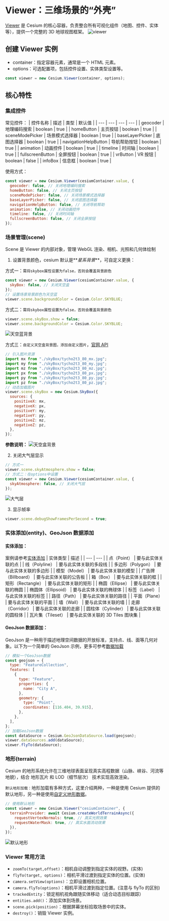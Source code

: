 # Viewer：三维场景的“外壳”

[Viewer](https://cesium.com/learn/cesiumjs/ref-doc/Viewer.html?classFilter=viewer) 是 Cesium 的核心容器，负责整合所有可视化组件（地图、控件、实体等），提供一个完整的 3D 地球视图框架。
![viewer](../Aassets/Basics/viewer.png)

## 创建 Viewer 实例

- container：指定容器元素，通常是一个 HTML 元素。
- options：可选配置项，包括控件设置、实体类型设置等。

```js
const viewer = new Cesium.Viewer(container, options);
```

## 核心特性

### 集成控件

常见控件：
| 控件名称 | 描述 | 类型 | 默认值 |
| --- | --- | --- | --- |
| geocoder | 地理编码搜索 | boolean | true |
| homeButton | 主页按钮 | boolean | true |
| sceneModePicker | 场景模式选择器 | boolean | true |
| baseLayerPicker | 底图选择器 | boolean | true |
| navigationHelpButton | 导航帮助按钮 | boolean | true |
| animation | 动画控件 | boolean | true |
| timeline | 时间轴 | boolean | true |
| fullscreenButton | 全屏按钮 | boolean | true |
| vrButton | VR 按钮 | boolean | false |
| infoBox | 信息框 | boolean | true |

使用方式：

```js
const viewer = new Cesium.Viewer(cesiumContainer.value, {
  geocoder: false, // 关闭地理编码搜索
  homeButton: false, // 关闭主页按钮
  sceneModePicker: false, // 关闭场景模式选择器
  baseLayerPicker: false, // 关闭底图选择器
  navigationHelpButton: false, // 关闭导航帮助
  animation: false, // 关闭动画控件
  timeline: false, // 关闭时间轴
  fullscreenButton: false, // 关闭全屏按钮
});
```

### 场景管理(scene)

Scene 是 Viewer 的内部对象，管理 WebGL 渲染、相机、光照和几何体绘制

1. 设置背景颜色，cesium 默认是**_星系背景_**，可自定义更换：

方式一：`需将skybox属性设置为false，否则会覆盖背景颜色`

```js
const viewer = new Cesium.Viewer(cesiumContainer.value, {
  skyBox: false, // 关闭天空盒
});
// 设置场景背景颜色为天空蓝
viewer.scene.backgroundColor = Cesium.Color.SKYBLUE;
```

方式二：`需将skybox属性设置为false，否则会覆盖背景颜色`

```js
viewer.scene.skyBox.show = false;
viewer.scene.backgroundColor = Cesium.Color.SKYBLUE;
```

![天空蓝背景](../Aassets/Basics/skyBlueBg.png)

方式三：`自定义天空盒背景图，添加自定义图片`，[官网 API](https://cesium.com/learn/cesiumjs/ref-doc/SkyBox.html)

```js
// 引入图片资源
import mx from "./skyBox/tycho2t3_80_mx.jpg";
import my from "./skyBox/tycho2t3_80_my.jpg";
import mz from "./skyBox/tycho2t3_80_mz.jpg";
import px from "./skyBox/tycho2t3_80_px.jpg";
import py from "./skyBox/tycho2t3_80_py.jpg";
import pz from "./skyBox/tycho2t3_80_pz.jpg";
// 动态加载图片
viewer.scene.skyBox = new Cesium.SkyBox({
  sources: {
    positiveX: mx,
    negativeX: px,
    positiveY: my,
    negativeY: py,
    positiveZ: mz,
    negativeZ: pz,
  },
});
```

**参数说明：**
![天空盒背景](../Aassets/Basics/skyBoxBg.png)

2. 关闭大气层显示

```js
// 方式一
viewer.scene.skyAtmosphere.show = false;
// 方式二：在options中设置
const viewer = new Cesium.Viewer(cesiumContainer.value, {
  skyAtmosphere: false, // 关闭大气层
});
```

![大气层](../Aassets/Basics/skyAtmosphere.png)

3. 显示帧率

```js
viewer.scene.debugShowFramesPerSecond = true;
```

### 实体添加(entity)、GeoJson 数据添加

#### 实体添加：

案例请参考[实体添加](./08_实体.md)
| 实体类型 | 描述 |
| --- | --- |
| 点（Point） | 要与此实体关联的点 |
| 线（Polyline） | 要与此实体关联的多段线 |
| 多边形（Polygon） | 要与此实体关联的多边形 |
| 模型（Model） | 要与此实体关联的模型 |
| 广告牌（Billboard） | 要与此实体关联的公告板 |
| 箱（Box） | 要与此实体关联的框 |
| 矩形（Rectangle） | 要与此实体关联的矩形 |
| 椭圆（Ellipse） | 要与此实体关联的椭圆 |
| 椭圆体（Ellipsoid） | 要与此实体关联的椭球体 |
| 标签（Label） | 与此实体关联的标签 |
| 路径（Path） | 要与此实体关联的路径 |
| 平面（Plane） | 要与此实体关联的平面 |
| 墙（Wall） | 要与此实体关联的墙 |
| 走廊（Corridor） | 要与此实体关联的走廊 |
| 圆柱体（Cylinder） | 要与此实体关联的圆柱体 |
| 瓦片集（Tileset） | 要与此实体关联的 3D Tiles 图块集 |

#### GeoJson 数据添加：

GeoJson 是一种用于描述地理空间数据的开放标准，支持点、线、面等几何对象。以下为一个简单的 GeoJson 示例，更多可参考[数据加载](../Advanced/07_数据加载.md)

```js
// 模拟一个GeoJson数据
const geojson = {
  type: "FeatureCollection",
  features: [
    {
      type: "Feature",
      properties: {
        name: "City A",
      },
      geometry: {
        type: "Point",
        coordinates: [116.404, 39.915],
      },
    },
  ],
};
// 加载GeoJson数据
const dataSource = Cesium.GeoJsonDataSource.load(geojson);
viewer.dataSources.add(dataSource);
viewer.flyTo(dataSource);
```

### 地形(terrain)

Cesium 的地形系统允许在三维地球表面呈现真实高程数据（山脉、峡谷、河流等地貌），结合 地形瓦片 和 LOD（细节层次） 技术实现高效渲染。

`默认地形加载：`地形加载有多种方式，这里介绍两种，一种是使用 Cesium 提供的默认地形，另一种是使用[自定义地形数据](../Advanced/08_自定义地形.md)。

```js
// 使用默认地形
const viewer = new Cesium.Viewer("cesiumContainer", {
  terrainProvider: await Cesium.createWorldTerrainAsync({
    requestVertexNormals: true, // 真实光照效果
    requestWaterMask: true, // 真实水面流动效果
  }),
});
```

![默认地形](../Aassets/Basics/defaultTerrain.png)

### Viewer 常用方法

- `zoomTo(target,offset)`：相机自动调整到指定实体的视野。(实体)
- `flyTo(target, options)`：相机平滑过渡到指定实体的位置。(实体)
- `camera.setView(options)`：立即设置相机位置。
- `camera.flyTo(options)`：相机平滑过渡到指定位置。(注意与 flyTo 的区别)
- `trackedEntity`：锁定相机视角跟随实体移动（适合动态目标跟踪）
- `entities.add()`：添加实体到场景。
- `scene.pick(position)`：根据屏幕坐标拾取场景中的实体。
- `destroy()`：销毁 Viewer 实例。
